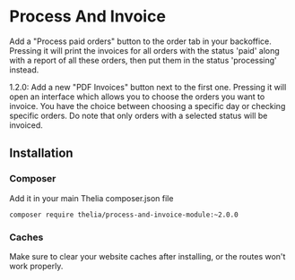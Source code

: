 # Process And Invoice

Add a "Process paid orders" button to the order tab in your backoffice. Pressing it will 
print the invoices for all orders with the status 'paid' along with a report
of all these orders, then put them in the status 'processing' instead.

1.2.0: Add a new "PDF Invoices" button next to the first one. Pressing it will open
an interface which allows you to choose the orders you want to invoice. You
have the choice between choosing a specific day or checking specific orders.
Do note that only orders with a selected status will be invoiced. 

## Installation

### Composer

Add it in your main Thelia composer.json file

```
composer require thelia/process-and-invoice-module:~2.0.0
```

### Caches

Make sure to clear your website caches after installing, or the routes 
won't work properly.